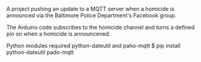 A project pushing an update to a MQTT server when a homicide is announced via the Baltimore Police Department's Facebook group.

The Arduino code subscribes to the homicide channel and turns a defined pin on when a homicide is announcened.

Python modules required python-dateutil and paho-mqtt
$ pip install python-dateutil pado-mqtt
